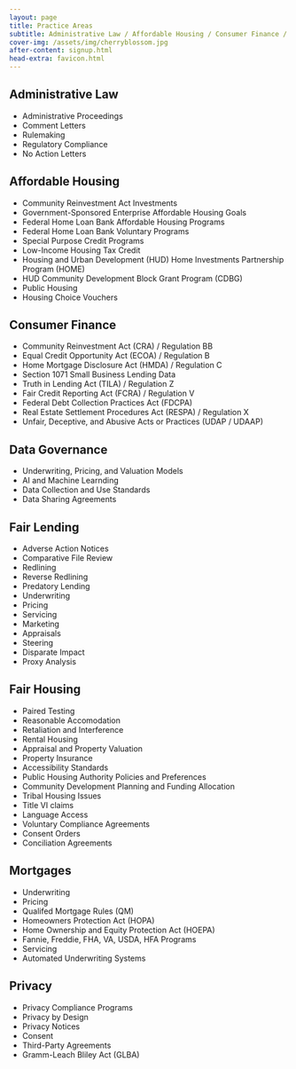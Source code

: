 ```yaml
---
layout: page
title: Practice Areas
subtitle: Administrative Law / Affordable Housing / Consumer Finance / Data Governance / Fair Lending / Fair Housing / Mortgages / Privacy
cover-img: /assets/img/cherryblossom.jpg
after-content: signup.html
head-extra: favicon.html
---
```


## Administrative Law
* Administrative Proceedings
* Comment Letters
* Rulemaking
* Regulatory Compliance
* No Action Letters

## Affordable Housing

* Community Reinvestment Act Investments
* Government-Sponsored Enterprise Affordable Housing Goals
* Federal Home Loan Bank Affordable Housing Programs
* Federal Home Loan Bank Voluntary Programs
* Special Purpose Credit Programs
* Low-Income Housing Tax Credit
* Housing and Urban Development (HUD) Home Investments Partnership Program (HOME)
* HUD Community Development Block Grant Program (CDBG)
* Public Housing
* Housing Choice Vouchers

## Consumer Finance
* Community Reinvestment Act (CRA) / Regulation BB
* Equal Credit Opportunity Act (ECOA) / Regulation B
* Home Mortgage Disclosure Act (HMDA) / Regulation C
* Section 1071 Small Business Lending Data
* Truth in Lending Act (TILA) / Regulation Z
* Fair Credit Reporting Act (FCRA) / Regulation V
* Federal Debt Collection Practices Act (FDCPA)
* Real Estate Settlement Procedures Act (RESPA) / Regulation X
* Unfair, Deceptive, and Abusive Acts or Practices (UDAP / UDAAP)

## Data Governance
* Underwriting, Pricing, and Valuation Models
* AI and Machine Learnding
* Data Collection and Use Standards
* Data Sharing Agreements

## Fair Lending
* Adverse Action Notices
* Comparative File Review
* Redlining
* Reverse Redlining
* Predatory Lending
* Underwriting
* Pricing
* Servicing
* Marketing
* Appraisals
* Steering
* Disparate Impact
* Proxy Analysis

## Fair Housing
* Paired Testing
* Reasonable Accomodation
* Retaliation and Interference
* Rental Housing
* Appraisal and Property Valuation
* Property Insurance
* Accessibility Standards
* Public Housing Authority Policies and Preferences
* Community Development Planning and Funding Allocation
* Tribal Housing Issues
* Title VI claims
* Language Access
* Voluntary Compliance Agreements
* Consent Orders
* Conciliation Agreements

## Mortgages
* Underwriting
* Pricing
* Qualifed Mortgage Rules (QM)
* Homeowners Protection Act (HOPA)
* Home Ownership and Equity Protection Act (HOEPA)
* Fannie, Freddie, FHA, VA, USDA, HFA Programs
* Servicing
* Automated Underwriting Systems

## Privacy
* Privacy Compliance Programs
* Privacy by Design
* Privacy Notices
* Consent
* Third-Party Agreements
* Gramm-Leach Bliley Act (GLBA)
